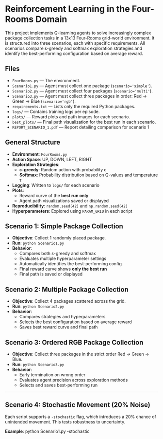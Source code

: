 # Reinforcement Learning in the Four-Rooms Domain

This project implements Q-learning agents to solve increasingly complex package collection tasks in a 13x13 Four-Rooms grid-world environment. It is structured into three scenarios, each with specific requirements. All scenarios compare ε-greedy and softmax exploration strategies and identify the best-performing configuration based on average reward.

## Files

- `FourRooms.py` — The environment.
- `Scenario1.py` — Agent must collect one package (`scenario='simple'`).
- `Scenario2.py` — Agent must collect four packages (`scenario='multi'`).
- `Scenario3.py` — Agent must collect three packages in order: Red → Green → Blue (`scenario='rgb'`).
- `requirements.txt` — Lists only the required Python packages.
- `logs/` — Contains training logs per episode.
- `plots/` — Reward plots and path images for each scenario.
- `best_plots/` — Final path visualization for the best run in each scenario.
- `REPORT_SCENARIO_1.pdf` — Report detailing comparison for scenario 1


## General Structure

- **Environment**: `FourRooms.py` 
- **Action Space**: UP, DOWN, LEFT, RIGHT
- **Exploration Strategies**:
  - **ε-greedy**: Random action with probability ε
  - **Softmax**: Probability distribution based on Q-values and temperature τ
- **Logging**: Written to `logs/` for each scenario
- **Plots**:
  - Reward curve of the **best run only**
  - Agent path visualizations saved or displayed
- **Reproducibility**: `random.seed(42)` and `np.random.seed(42)`
- **Hyperparameters**: Explored using `PARAM_GRID` in each script


## Scenario 1: Simple Package Collection

- **Objective**: Collect 1 randomly placed package.
- **Run**: `python Scenario1.py`
- **Behavior**:
  - Compares both ε-greedy and softmax
  - Evaluates multiple hyperparameter settings
  - Automatically identifies the best-performing config
  - Final reward curve shows **only the best run**
  - Final path is saved or displayed


## Scenario 2: Multiple Package Collection

- **Objective**: Collect 4 packages scattered across the grid.
- **Run**: `python Scenario2.py`
- **Behavior**:
  - Compares strategies and hyperparameters
  - Selects the best configuration based on average reward
  - Saves best reward curve and final path



## Scenario 3: Ordered RGB Package Collection

- **Objective**: Collect three packages in the strict order Red → Green → Blue.
- **Run**: `python Scenario3.py`
- **Behavior**:
  - Early termination on wrong order
  - Evaluates agent precision across exploration methods
  - Selects and saves best-performing run

---

## Scenario 4: Stochastic Movement (20% Noise)

Each script supports a `-stochastic` flag, which introduces a 20% chance of unintended movement. This tests robustness to uncertainty.

**Example**:
python Scenario1.py -stochastic
